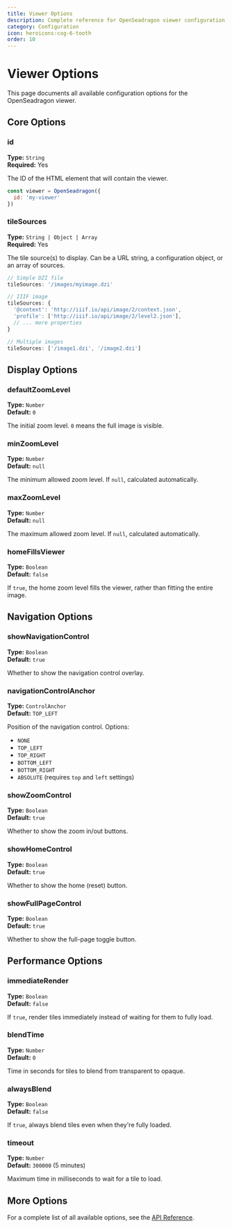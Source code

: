```yaml
---
title: Viewer Options
description: Complete reference for OpenSeadragon viewer configuration options
category: Configuration
icon: heroicons:cog-6-tooth
order: 10
---
```


# Viewer Options

This page documents all available configuration options for the OpenSeadragon viewer.

## Core Options

### id

**Type:** `String`  
**Required:** Yes

The ID of the HTML element that will contain the viewer.

```javascript
const viewer = OpenSeadragon({
  id: 'my-viewer'
})
```

### tileSources

**Type:** `String | Object | Array`  
**Required:** Yes

The tile source(s) to display. Can be a URL string, a configuration object, or an array of sources.

```javascript
// Simple DZI file
tileSources: '/images/myimage.dzi'

// IIIF image
tileSources: {
  '@context': 'http://iiif.io/api/image/2/context.json',
  'profile': ['http://iiif.io/api/image/2/level2.json'],
  // ... more properties
}

// Multiple images
tileSources: ['/image1.dzi', '/image2.dzi']
```

## Display Options

### defaultZoomLevel

**Type:** `Number`  
**Default:** `0`

The initial zoom level. `0` means the full image is visible.

### minZoomLevel

**Type:** `Number`  
**Default:** `null`

The minimum allowed zoom level. If `null`, calculated automatically.

### maxZoomLevel

**Type:** `Number`  
**Default:** `null`

The maximum allowed zoom level. If `null`, calculated automatically.

### homeFillsViewer

**Type:** `Boolean`  
**Default:** `false`

If `true`, the home zoom level fills the viewer, rather than fitting the entire image.

## Navigation Options

### showNavigationControl

**Type:** `Boolean`  
**Default:** `true`

Whether to show the navigation control overlay.

### navigationControlAnchor

**Type:** `ControlAnchor`  
**Default:** `TOP_LEFT`

Position of the navigation control. Options:
- `NONE`
- `TOP_LEFT`
- `TOP_RIGHT`
- `BOTTOM_LEFT`
- `BOTTOM_RIGHT`
- `ABSOLUTE` (requires `top` and `left` settings)

### showZoomControl

**Type:** `Boolean`  
**Default:** `true`

Whether to show the zoom in/out buttons.

### showHomeControl

**Type:** `Boolean`  
**Default:** `true`

Whether to show the home (reset) button.

### showFullPageControl

**Type:** `Boolean`  
**Default:** `true`

Whether to show the full-page toggle button.

## Performance Options

### immediateRender

**Type:** `Boolean`  
**Default:** `false`

If `true`, render tiles immediately instead of waiting for them to fully load.

### blendTime

**Type:** `Number`  
**Default:** `0`

Time in seconds for tiles to blend from transparent to opaque.

### alwaysBlend

**Type:** `Boolean`  
**Default:** `false`

If `true`, always blend tiles even when they're fully loaded.

### timeout

**Type:** `Number`  
**Default:** `300000` (5 minutes)

Maximum time in milliseconds to wait for a tile to load.

## More Options

For a complete list of all available options, see the [API Reference](/docs/api/viewer).
